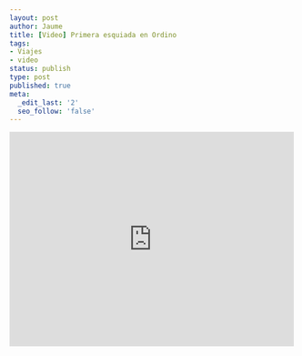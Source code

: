 ```yaml
---
layout: post
author: Jaume
title: [Video] Primera esquiada en Ordino
tags:
- Viajes
- video
status: publish
type: post
published: true
meta:
  _edit_last: '2'
  seo_follow: 'false'
---
```

<iframe src="http://player.vimeo.com/video/3799956?title=0&amp;byline=0&amp;color=679AF1&amp;portrait=0" width="500" height="377" frameborder="0"></iframe>